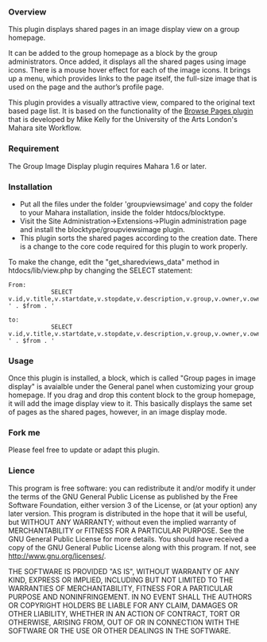 ### Overview

This plugin displays shared pages in an image display view on a group homepage.

It can be added to the group homepage as a block by the group administrators. Once added, it displays all the shared pages using image icons. There is a mouse hover effect for each of the image icons. It brings up a menu, which provides links to the page itself, the full-size image that is used on the page and the author’s profile page.

This plugin provides a visually attractive view, compared to the original text based page list. It is based on the functionality of the [Browse Pages plugin](https://github.com/CLTAD/mahara-browse) that is developed by Mike Kelly for the University of the Arts London's Mahara site Workflow.

### Requirement

The Group Image Display plugin requires Mahara 1.6 or later.

### Installation

- Put all the files under the folder 'groupviewsimage' and copy the folder to your Mahara installation, inside the folder htdocs/blocktype.
- Visit the Site Administration->Extensions->Plugin administration page and install the blocktype/groupviewsimage plugin.
- This plugin sorts the shared pages according to the creation date. There is a change to the core code required for this plugin to work properly.

To make the change, edit the "get_sharedviews_data" method in htdocs/lib/view.php by changing the SELECT statement:
```
From:
            SELECT v.id,v.title,v.startdate,v.stopdate,v.description,v.group,v.owner,v.ownerformat,v.institution,v.urlid ' . $from . '

to:
            SELECT v.id,v.title,v.startdate,v.stopdate,v.description,v.group,v.owner,v.ownerformat,v.institution,v.urlid,v.ctime ' . $from . '
```

### Usage

Once this plugin is installed, a block, which is called "Group pages in image display" is avaialble under the General panel when customizing your group homepage. If you drag and drop this content block to the group homepage, it will add the image display view to it. This basically displays the same set of pages as the shared pages, however, in an image display mode.

### Fork me

Please feel free to update or adapt this plugin.

### Lience

This program is free software: you can redistribute it and/or modify it under the terms of the GNU General Public License as published by the Free Software Foundation, either version 3 of the License, or (at your option) any later version. This program is distributed in the hope that it will be useful, but WITHOUT ANY WARRANTY; without even the implied warranty of MERCHANTABILITY or FITNESS FOR A PARTICULAR PURPOSE. See the GNU General Public License for more details. You should have received a copy of the GNU General Public License along with this program. If not, see http://www.gnu.org/licenses/.

THE SOFTWARE IS PROVIDED "AS IS", WITHOUT WARRANTY OF ANY KIND, EXPRESS OR IMPLIED, INCLUDING BUT NOT LIMITED TO THE WARRANTIES OF MERCHANTABILITY, FITNESS FOR A PARTICULAR PURPOSE AND NONINFRINGEMENT. IN NO EVENT SHALL THE AUTHORS OR COPYRIGHT HOLDERS BE LIABLE FOR ANY CLAIM, DAMAGES OR OTHER LIABILITY, WHETHER IN AN ACTION OF CONTRACT, TORT OR OTHERWISE, ARISING FROM, OUT OF OR IN CONNECTION WITH THE SOFTWARE OR THE USE OR OTHER DEALINGS IN THE SOFTWARE.
